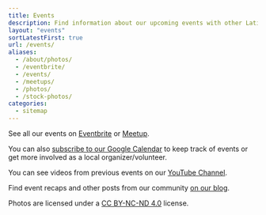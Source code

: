 ```yaml
---
title: Events
description: Find information about our upcoming events with other Latinx in Tech.
layout: "events"
sortLatestFirst: true
url: /events/
aliases:
  - /about/photos/
  - /eventbrite/
  - /events/
  - /meetups/
  - /photos/
  - /stock-photos/
categories:
  - sitemap
---
```


See all our events on [Eventbrite](https://techqueria.eventbrite.com) or [Meetup](/events/meetup/).

You can also [subscribe to our Google Calendar](https://calendar.google.com/calendar/embed?src=dvidsilva.com_eieh0fli3i3nheb8j8naav4tco%40group.calendar.google.com&ctz=America%2FLos_Angeles) to keep track of events or get more involved as a local organizer/volunteer.

You can see videos from previous events on our [YouTube Channel](https://www.youtube.com/channel/UCUhXR0BOgyqrS1E_Sr4PVjQ).

Find event recaps and other posts from our community [on our blog](/blog/).

Photos are licensed under a [CC BY-NC-ND 4.0](https://creativecommons.org/licenses/by-nc-nd/4.0/) license.
